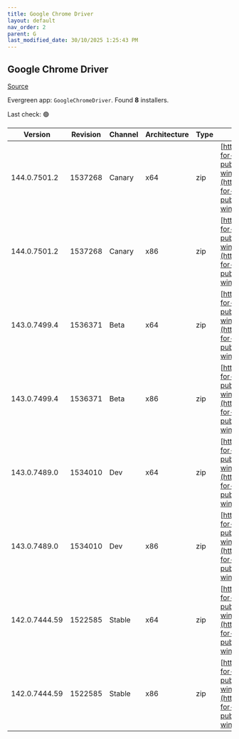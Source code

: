 ```yaml
---
title: Google Chrome Driver
layout: default
nav_order: 2
parent: G
last_modified_date: 30/10/2025 1:25:43 PM
---
```


## Google Chrome Driver

[Source](https://googlechromelabs.github.io/chrome-for-testing/)

Evergreen app: `GoogleChromeDriver`. Found **8** installers.

Last check: 🟢

| Version       | Revision | Channel | Architecture | Type | URI                                                                                                                                                                                                        |
| ------------- | -------- | ------- | ------------ | ---- | ---------------------------------------------------------------------------------------------------------------------------------------------------------------------------------------------------------- |
| 144.0.7501.2  | 1537268  | Canary  | x64          | zip  | [https://storage.googleapis.com/chrome-for-testing-public/144.0.7501.2/win64/chromedriver-win64.zip](https://storage.googleapis.com/chrome-for-testing-public/144.0.7501.2/win64/chromedriver-win64.zip)   |
| 144.0.7501.2  | 1537268  | Canary  | x86          | zip  | [https://storage.googleapis.com/chrome-for-testing-public/144.0.7501.2/win32/chromedriver-win32.zip](https://storage.googleapis.com/chrome-for-testing-public/144.0.7501.2/win32/chromedriver-win32.zip)   |
| 143.0.7499.4  | 1536371  | Beta    | x64          | zip  | [https://storage.googleapis.com/chrome-for-testing-public/143.0.7499.4/win64/chromedriver-win64.zip](https://storage.googleapis.com/chrome-for-testing-public/143.0.7499.4/win64/chromedriver-win64.zip)   |
| 143.0.7499.4  | 1536371  | Beta    | x86          | zip  | [https://storage.googleapis.com/chrome-for-testing-public/143.0.7499.4/win32/chromedriver-win32.zip](https://storage.googleapis.com/chrome-for-testing-public/143.0.7499.4/win32/chromedriver-win32.zip)   |
| 143.0.7489.0  | 1534010  | Dev     | x64          | zip  | [https://storage.googleapis.com/chrome-for-testing-public/143.0.7489.0/win64/chromedriver-win64.zip](https://storage.googleapis.com/chrome-for-testing-public/143.0.7489.0/win64/chromedriver-win64.zip)   |
| 143.0.7489.0  | 1534010  | Dev     | x86          | zip  | [https://storage.googleapis.com/chrome-for-testing-public/143.0.7489.0/win32/chromedriver-win32.zip](https://storage.googleapis.com/chrome-for-testing-public/143.0.7489.0/win32/chromedriver-win32.zip)   |
| 142.0.7444.59 | 1522585  | Stable  | x64          | zip  | [https://storage.googleapis.com/chrome-for-testing-public/142.0.7444.59/win64/chromedriver-win64.zip](https://storage.googleapis.com/chrome-for-testing-public/142.0.7444.59/win64/chromedriver-win64.zip) |
| 142.0.7444.59 | 1522585  | Stable  | x86          | zip  | [https://storage.googleapis.com/chrome-for-testing-public/142.0.7444.59/win32/chromedriver-win32.zip](https://storage.googleapis.com/chrome-for-testing-public/142.0.7444.59/win32/chromedriver-win32.zip) |
